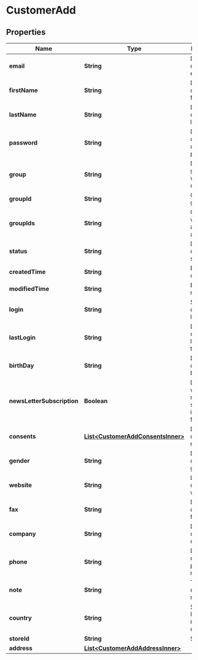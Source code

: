 

# CustomerAdd

## Properties

Name | Type | Description | Notes
------------ | ------------- | ------------- | -------------
**email** | **String** | Defines customer&#39;s email | 
**firstName** | **String** | Defines customer&#39;s first name |  [optional]
**lastName** | **String** | Defines customer&#39;s last name |  [optional]
**password** | **String** | Defines customer&#39;s unique password |  [optional]
**group** | **String** | Defines the group where the customer |  [optional]
**groupId** | **String** | Customer group_id |  [optional]
**groupIds** | **String** | Groups that will be assigned to a customer |  [optional]
**status** | **String** | Defines customer&#39;s status |  [optional]
**createdTime** | **String** | Entity&#39;s date creation |  [optional]
**modifiedTime** | **String** | Entity&#39;s date modification |  [optional]
**login** | **String** | Specifies customer&#39;s login name |  [optional]
**lastLogin** | **String** | Defines customer&#39;s last login time |  [optional]
**birthDay** | **String** | Defines customer&#39;s birthday |  [optional]
**newsLetterSubscription** | **Boolean** | Defines whether the newsletter subscription is available for the user |  [optional]
**consents** | [**List&lt;CustomerAddConsentsInner&gt;**](CustomerAddConsentsInner.md) | Defines consents to notifications |  [optional]
**gender** | **String** | Defines customer&#39;s gender |  [optional]
**website** | **String** | Link to customer website |  [optional]
**fax** | **String** | Defines customer&#39;s fax |  [optional]
**company** | **String** | Defines customer&#39;s company |  [optional]
**phone** | **String** | Defines customer&#39;s phone number |  [optional]
**note** | **String** | The customer note. |  [optional]
**country** | **String** | Specifies ISO code or name of country |  [optional]
**storeId** | **String** | Store Id |  [optional]
**address** | [**List&lt;CustomerAddAddressInner&gt;**](CustomerAddAddressInner.md) |  |  [optional]




